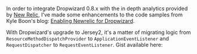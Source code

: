 In order to integrate Dropwizard 0.8.x with the in depth analytics provided by [New Relic](http://newrelic.com/), I've made some enhancements to the code samples from Kyle Boon's blog: [Enabling Newrelic for Dropwizard](http://kyleboon.org/blog/2013/09/23/newrelic-for-dropwizard/).

With Dropwizard's upgrade to Jersey2, it's a matter of migrating logic from `ResourceMethodDispatchProvider` to `ApplicationEventListener` and `RequestDispatcher` to `RequestEventListener`. Gist available here:

<script src="https://gist.github.com/yunspace/8d65f88a1cb8fa2db46e.js"></script>
